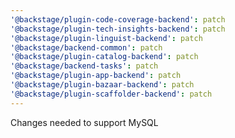```yaml
---
'@backstage/plugin-code-coverage-backend': patch
'@backstage/plugin-tech-insights-backend': patch
'@backstage/plugin-linguist-backend': patch
'@backstage/backend-common': patch
'@backstage/plugin-catalog-backend': patch
'@backstage/backend-tasks': patch
'@backstage/plugin-app-backend': patch
'@backstage/plugin-bazaar-backend': patch
'@backstage/plugin-scaffolder-backend': patch
---
```


Changes needed to support MySQL
